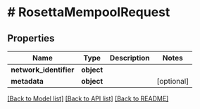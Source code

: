# # RosettaMempoolRequest

## Properties

Name | Type | Description | Notes
------------ | ------------- | ------------- | -------------
**network_identifier** | **object** |  |
**metadata** | **object** |  | [optional]

[[Back to Model list]](../../README.md#models) [[Back to API list]](../../README.md#endpoints) [[Back to README]](../../README.md)
